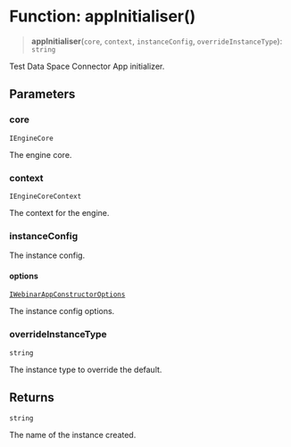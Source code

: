 # Function: appInitialiser()

> **appInitialiser**(`core`, `context`, `instanceConfig`, `overrideInstanceType`): `string`

Test Data Space Connector App initializer.

## Parameters

### core

`IEngineCore`

The engine core.

### context

`IEngineCoreContext`

The context for the engine.

### instanceConfig

The instance config.

#### options

[`IWebinarAppConstructorOptions`](../interfaces/IWebinarAppConstructorOptions.md)

The instance config options.

### overrideInstanceType

`string`

The instance type to override the default.

## Returns

`string`

The name of the instance created.
